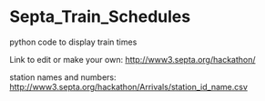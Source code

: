 # Septa_Train_Schedules
python code to display train times

Link to edit or make your own:
http://www3.septa.org/hackathon/

station names and numbers:
http://www3.septa.org/hackathon/Arrivals/station_id_name.csv
